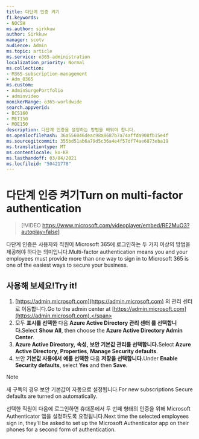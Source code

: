 ```yaml
---
title: 다단계 인증 켜기
f1.keywords:
- NOCSH
ms.author: sirkkuw
author: Sirkkuw
manager: scotv
audience: Admin
ms.topic: article
ms.service: o365-administration
localization_priority: Normal
ms.collection:
- M365-subscription-management
- Adm_O365
ms.custom:
- AdminSurgePortfolio
- adminvideo
monikerRange: o365-worldwide
search.appverid:
- BCS160
- MET150
- MOE150
description: 다단계 인증을 설정하는 방법을 배워야 합니다.
ms.openlocfilehash: 36a556046deac98a8687b7a74affda908fb15e4f
ms.sourcegitcommit: 355bd51ab6a79d5c36a4e4f57df74ae6873eba19
ms.translationtype: MT
ms.contentlocale: ko-KR
ms.lasthandoff: 03/04/2021
ms.locfileid: "50421778"
---
```

# <a name="turn-on-multi-factor-authentication"></a><span data-ttu-id="f8fa1-103">다단계 인증 켜기</span><span class="sxs-lookup"><span data-stu-id="f8fa1-103">Turn on multi-factor authentication</span></span>

> [!VIDEO https://www.microsoft.com/videoplayer/embed/RE2MuO3?autoplay=false]

<span data-ttu-id="f8fa1-104">다단계 인증은 사용자와 직원이 Microsoft 365에 로그인하는 두 가지 이상의 방법을 제공해야 하다는 의미입니다.</span><span class="sxs-lookup"><span data-stu-id="f8fa1-104">Multi-factor authentication means you and your employees must provide more than one way to sign in to Microsoft 365 is one of the easiest ways to secure your business.</span></span>

## <a name="try-it"></a><span data-ttu-id="f8fa1-105">사용해 보세요!</span><span class="sxs-lookup"><span data-stu-id="f8fa1-105">Try it!</span></span>

1. <span data-ttu-id="f8fa1-106">[https://admin.microsoft.com](https://admin.microsoft.com) 의 관리 센터로 이동합니다.</span><span class="sxs-lookup"><span data-stu-id="f8fa1-106">Go to the admin center at [https://admin.microsoft.com](https://admin.microsoft.com).</span></span>
1. <span data-ttu-id="f8fa1-107">모두 **표시를 선택한** 다음 **Azure Active Directory 관리 센터 를 선택합니다.**</span><span class="sxs-lookup"><span data-stu-id="f8fa1-107">Select  **Show All**, then choose the **Azure Active Directory Admin Center**.</span></span>
1. <span data-ttu-id="f8fa1-108">**Azure Active Directory,** **속성,** **보안 기본값 관리를 선택합니다.**</span><span class="sxs-lookup"><span data-stu-id="f8fa1-108">Select **Azure Active Directory**, **Properties**, **Manage Security defaults**.</span></span>
1. <span data-ttu-id="f8fa1-109">보안 **기본값 사용에서** **예를 선택한** 다음 **저장을 선택합니다.**</span><span class="sxs-lookup"><span data-stu-id="f8fa1-109">Under **Enable Security defaults**, select **Yes** and then **Save**.</span></span>

> [!NOTE]
> <span data-ttu-id="f8fa1-110">새 구독의 경우 보안 기본값이 자동으로 설정됩니다.</span><span class="sxs-lookup"><span data-stu-id="f8fa1-110">For new subscriptions Secure defaults are turned on automatically.</span></span>

<span data-ttu-id="f8fa1-111">선택한 직원이 다음에 로그인하면 휴대폰에서 두 번째 형태의 인증을 위해 Microsoft Authenticator 앱을 설정하도록 요청됩니다.</span><span class="sxs-lookup"><span data-stu-id="f8fa1-111">Next time the selected employees sign in, they'll be asked to set up the Microsoft Authenticator app on their phones for a second form of authentication.</span></span>
